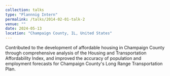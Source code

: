 ```yaml
---
collection: talks
type: "Plannnig Intern"
permalink: /talks/2014-02-01-talk-2
venue: ""
date: 2024-05-13
location: "Champaign County, IL, United States"
---
```


Contributed to the development of affordable housing in Champaign County through comprehensive analysis of the Housing and Transportation Affordability Index, and improved the accuracy of population and employment forecasts for Champaign County's Long Range Transportation Plan.
